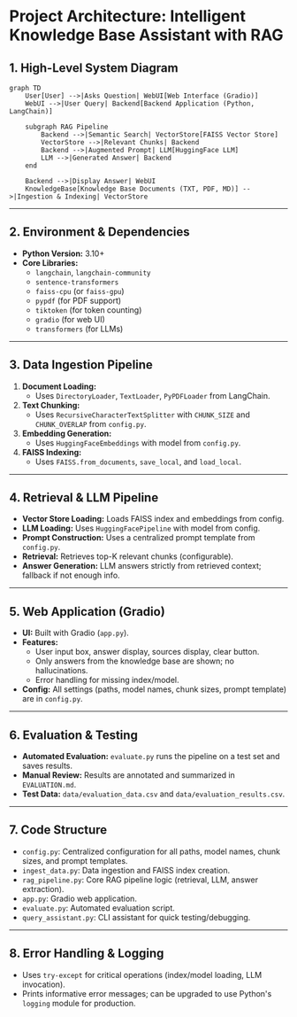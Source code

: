 
# Project Architecture: Intelligent Knowledge Base Assistant with RAG

## 1. High-Level System Diagram

```mermaid
graph TD
    User[User] -->|Asks Question| WebUI[Web Interface (Gradio)]
    WebUI -->|User Query| Backend[Backend Application (Python, LangChain)]

    subgraph RAG Pipeline
        Backend -->|Semantic Search| VectorStore[FAISS Vector Store]
        VectorStore -->|Relevant Chunks| Backend
        Backend -->|Augmented Prompt| LLM[HuggingFace LLM]
        LLM -->|Generated Answer| Backend
    end

    Backend -->|Display Answer| WebUI
    KnowledgeBase[Knowledge Base Documents (TXT, PDF, MD)] -->|Ingestion & Indexing| VectorStore
```

---

## 2. Environment & Dependencies

- **Python Version:** 3.10+
- **Core Libraries:**
    - `langchain`, `langchain-community`
    - `sentence-transformers`
    - `faiss-cpu` (or `faiss-gpu`)
    - `pypdf` (for PDF support)
    - `tiktoken` (for token counting)
    - `gradio` (for web UI)
    - `transformers` (for LLMs)

---

## 3. Data Ingestion Pipeline

1. **Document Loading:**
    - Uses `DirectoryLoader`, `TextLoader`, `PyPDFLoader` from LangChain.
2. **Text Chunking:**
    - Uses `RecursiveCharacterTextSplitter` with `CHUNK_SIZE` and `CHUNK_OVERLAP` from `config.py`.
3. **Embedding Generation:**
    - Uses `HuggingFaceEmbeddings` with model from `config.py`.
4. **FAISS Indexing:**
    - Uses `FAISS.from_documents`, `save_local`, and `load_local`.

---

## 4. Retrieval & LLM Pipeline

- **Vector Store Loading:** Loads FAISS index and embeddings from config.
- **LLM Loading:** Uses `HuggingFacePipeline` with model from config.
- **Prompt Construction:** Uses a centralized prompt template from `config.py`.
- **Retrieval:** Retrieves top-K relevant chunks (configurable).
- **Answer Generation:** LLM answers strictly from retrieved context; fallback if not enough info.

---

## 5. Web Application (Gradio)

- **UI:** Built with Gradio (`app.py`).
- **Features:**
    - User input box, answer display, sources display, clear button.
    - Only answers from the knowledge base are shown; no hallucinations.
    - Error handling for missing index/model.
- **Config:** All settings (paths, model names, chunk sizes, prompt template) are in `config.py`.

---

## 6. Evaluation & Testing

- **Automated Evaluation:** `evaluate.py` runs the pipeline on a test set and saves results.
- **Manual Review:** Results are annotated and summarized in `EVALUATION.md`.
- **Test Data:** `data/evaluation_data.csv` and `data/evaluation_results.csv`.

---

## 7. Code Structure

- `config.py`: Centralized configuration for all paths, model names, chunk sizes, and prompt templates.
- `ingest_data.py`: Data ingestion and FAISS index creation.
- `rag_pipeline.py`: Core RAG pipeline logic (retrieval, LLM, answer extraction).
- `app.py`: Gradio web application.
- `evaluate.py`: Automated evaluation script.
- `query_assistant.py`: CLI assistant for quick testing/debugging.

---

## 8. Error Handling & Logging

- Uses `try-except` for critical operations (index/model loading, LLM invocation).
- Prints informative error messages; can be upgraded to use Python's `logging` module for production.